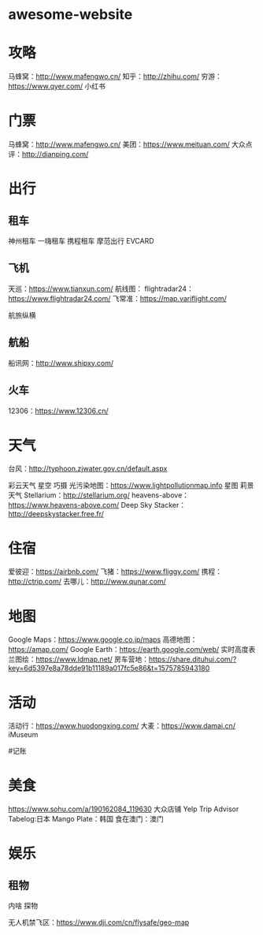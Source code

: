 # awesome-website

# 攻略

马蜂窝：http://www.mafengwo.cn/
知乎：http://zhihu.com/
穷游：https://www.qyer.com/
小红书

# 门票
马蜂窝：http://www.mafengwo.cn/
美团：https://www.meituan.com/
大众点评：http://dianping.com/

# 出行
## 租车
神州租车
一嗨租车
携程租车
摩范出行
EVCARD

## 飞机
天巡：https://www.tianxun.com/
航线图：
flightradar24：https://www.flightradar24.com/
飞常准：https://map.variflight.com/

航旅纵横

## 航船
船讯网：http://www.shipxy.com/

## 火车
12306：https://www.12306.cn/

# 天气
台风：http://typhoon.zjwater.gov.cn/default.aspx

彩云天气
星空
巧摄
光污染地图：https://www.lightpollutionmap.info
星图
莉景天气 
Stellarium：http://stellarium.org/
heavens-above：https://www.heavens-above.com/
Deep Sky Stacker：http://deepskystacker.free.fr/

# 住宿
爱彼迎：https://airbnb.com/
飞猪：https://www.fliggy.com/
携程：http://ctrip.com/
去哪儿：http://www.qunar.com/



# 地图
Google Maps：https://www.google.co.jp/maps
高德地图：https://amap.com/
Google Earth：https://earth.google.com/web/
实时高度表
兰图绘：https://www.ldmap.net/
房车营地：https://share.dituhui.com/?key=6d5397e8a78dde91b11189a017fc5e86&t=1575785943180

# 活动
活动行：https://www.huodongxing.com/
大麦：https://www.damai.cn/
iMuseum

#记账

# 美食
https://www.sohu.com/a/190162084_119630
大众店铺
Yelp
Trip Advisor
Tabelog:日本
Mango Plate：韩国
食在澳门：澳门


# 娱乐
## 租物
内啥
探物

无人机禁飞区：https://www.dji.com/cn/flysafe/geo-map

